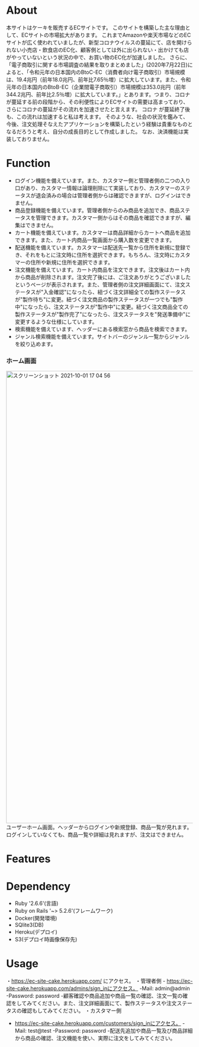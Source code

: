 # About 
本サイトはケーキを販売するECサイトです。
このサイトを構築した主な理由として、ECサイトの市場拡大があります。
これまでAmazonや楽天市場などのECサイトが広く使われていましたが、新型コロナウイルスの蔓延にて、店を開けられない小売店・飲食店のEC化、顧客側としては外に出られない・出かけても店がやっていないという状況の中で、お買い物のEC化が加速しました。
さらに、「電子商取引に関する市場調査の結果を取りまとめました」(2020年7月22日)によると、「令和元年の日本国内のBtoC-EC（消費者向け電子商取引）市場規模は、19.4兆円（前年18.0兆円、前年比7.65％増）に拡大しています。また、令和元年の日本国内のBtoB-EC（企業間電子商取引）市場規模は353.0兆円（前年344.2兆円、前年比2.5％増）に拡大しています。」とあります。つまり、コロナ が蔓延する前の段階から、その利便性によりECサイトの需要は高まっており、さらにコロナの蔓延がその流れを加速させたと言えます。
コロナ が蔓延終了後も、この流れは加速すると私は考えます。
そのような、社会の状況を鑑みて、今後、注文処理そなえたアプリケーションを構築したという経験は貴重なものとなるだろうと考え、自分の成長目的として作成しました。
なお、決済機能は実装しておりません。

# Function
  - ログイン機能を備えています。また、カスタマー側と管理者側の二つの入り口があり、カスタマー情報は論理削除にて実装しており、カスタマーのステータスが退会済みの場合は管理者側からは確認できますが、ログインはできません。
  - 商品登録機能を備えています。管理者側からのみ商品を追加でき、商品ステータスを管理できます。カスタマー側からはその商品を確認できますが、編集はできません。
  - カート機能を備えています。カスタマーは商品詳細からカートへ商品を追加できます。また、カート内商品一覧画面から購入数を変更できます。
  - 配送機能を備えています。カスタマーは配送先一覧から住所を新規に登録でき、それをもとに注文時に住所を選択できます。もちろん、注文時にカスタマーの住所や新規に住所を選択できます。
  - 注文機能を備えています。カート内商品を注文できます。注文後はカート内から商品が削除されます。注文完了後には、ご注文ありがとうございましたというページが表示されます。また、管理者側の注文詳細画面にて、注文ステータスが"入金確認"になったら、紐づく注文詳細全ての製作ステータスが"製作待ち"に変更。紐づく注文商品の製作ステータスが一つでも"製作中"になったら、注文ステータスが"製作中"に変更。紐づく注文商品全ての製作ステータスが"製作完了"になったら、注文ステータスを"発送準備中"に変更するような仕様にしています。
  - 検索機能を備えています、ヘッダーにある検索窓から商品を検索できます。
  - ジャンル検索機能を備えています。サイトバーのジャンル一覧からジャンルを絞り込めます。
### ホーム画面
<img width="1218" alt="スクリーンショット 2021-10-01 17 04 56" src="https://user-images.githubusercontent.com/68839987/135587763-66e44c50-cec0-4e9f-9119-2143b8a120c2.png">
ユーザーホーム画面。ヘッダーからログインや新規登録、商品一覧が見れます。ログインしていなくても、商品一覧や詳細は見れますが、注文はできません。

# Features

# Dependency
  - Ruby '2.6.6'(言語)
  - Ruby on Rails  '~> 5.2.6'(フレームワーク)
  - Docker(開発環境)
  - SQlite3(DB)
  - Heroku(デプロイ)
  - S3(デプロイ時画像保存先)

# Usage
  ・https://ec-site-cake.herokuapp.com/ にアクセス。
  ・管理者側
    - https://ec-site-cake.herokuapp.com/admins/sign_inにアクセス。
     -Mail: admin@admin
     -Password: password
   -顧客確認や商品追加や商品一覧の確認、注文一覧の確認をしてみてください。また、注文詳細画面にて、製作ステータスや注文ステータスの確認もしてみてください。
  ・カスタマー側
   - https://ec-site-cake.herokuapp.com/customers/sign_inにアクセス。
     -Mail: test@test
     -Password: password
   -配送先追加や商品一覧及び商品詳細から商品の確認、注文機能を使い、実際に注文をしてみてください。
